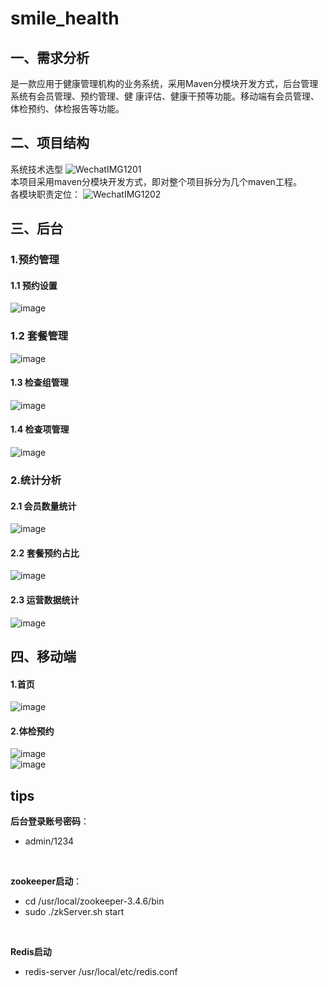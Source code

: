 # smile_health
## 一、需求分析

是一款应用于健康管理机构的业务系统，采用Maven分模块开发方式，后台管理系统有会员管理、预约管理、健 康评估、健康干预等功能。移动端有会员管理、体检预约、体检报告等功能。

## 二、项目结构
系统技术选型
![WechatIMG1201](https://github.com/kiligsmile/smile_health/assets/69560716/d8d24146-8db3-4e67-ac46-de169ee1ac72)
<br/>
本项目采用maven分模块开发方式，即对整个项目拆分为几个maven工程。
<br/>
各模块职责定位：
![WechatIMG1202](https://github.com/kiligsmile/smile_health/assets/69560716/1b736982-a4f8-423a-9895-69bc8f29a125)
<br/>
## 三、后台
### 1.预约管理
#### 1.1 预约设置
![image](https://github.com/kiligsmile/smile_health/assets/69560716/be1c9b90-bf97-4bc8-aafd-a6a4b5578976)
<br/>
### 1.2 套餐管理
![image](https://github.com/kiligsmile/smile_health/assets/69560716/28dc09da-d6a0-4b4e-8719-263ee642c19e)
<br/>
#### 1.3 检查组管理
![image](https://github.com/kiligsmile/smile_health/assets/69560716/02168e80-f58c-43db-a0a9-6bfda090240a)
<br/>
#### 1.4 检查项管理
![image](https://github.com/kiligsmile/smile_health/assets/69560716/cfc6353c-d61f-46d0-8781-856104703ef7)
<br/>
### 2.统计分析
#### 2.1 会员数量统计
![image](https://github.com/kiligsmile/smile_health/assets/69560716/b05e7b9c-24a7-47c2-a5b8-712e231c227c)
<br/>
#### 2.2 套餐预约占比
![image](https://github.com/kiligsmile/smile_health/assets/69560716/4402df9b-d10d-449c-9191-0debeea30574)
<br/>
#### 2.3 运营数据统计
![image](https://github.com/kiligsmile/smile_health/assets/69560716/9ffd5481-1ace-4743-b438-dc10ab15c9f1)

## 四、移动端
#### 1.首页
![image](https://github.com/kiligsmile/smile_health/assets/69560716/43c77a76-359f-49bd-96db-e2597b481232)
<br/>
#### 2.体检预约
![image](https://github.com/kiligsmile/smile_health/assets/69560716/2f39b234-ce46-4ffa-9a1a-48b90e5c072c)
<br/>
![image](https://github.com/kiligsmile/smile_health/assets/69560716/827daed5-ff0b-4543-bfa3-389061a69de0)

## tips
**后台登录账号密码**：
- admin/1234
<br/>

**zookeeper启动**：
- cd /usr/local/zookeeper-3.4.6/bin
- sudo ./zkServer.sh start
<br/>

**Redis启动**
- redis-server /usr/local/etc/redis.conf
